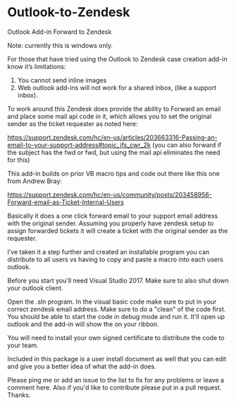 # Outlook-to-Zendesk
Outlook Add-in Forward to Zendesk

Note: currently this is windows only.

For those that have tried using the Outlook to Zendesk case creation add-in know it’s limitations:

1. You cannot send inline images 
2. Web outlook add-ins will not work for a shared inbox, (like a support inbox).

To work around this Zendesk does provide the ability to Forward an email and place some mail api code in it, which allows you to set the original sender as the ticket requester as noted here:

https://support.zendesk.com/hc/en-us/articles/203663316-Passing-an-email-to-your-support-address#topic_jfs_cwr_2k (you can also forward if the subject has the fwd or fwd, but using the mail api eliminates the need for this)

This add-in builds on prior VB macro tips and code out there like this one from Andrew Bray:

https://support.zendesk.com/hc/en-us/community/posts/203458956-Forward-email-as-Ticket-Internal-Users

Basically it does a one click forward email to your support email address with the original sender.  Assuming you properly have zendesk setup to assign forwarded tickets it will create a ticket with the original sender as the requester.

I’ve taken it a step further and created an installable program you can distribute to all users vs having to copy and paste a macro into each users outlook.

Before you start you'll need Visual Studio 2017. Make sure to also shut down your outlook client.

Open the .sln program.  In the visual basic code make sure to put in your correct zendesk email address.  Make sure to do a "clean" of the code first. You should be able to start the code in debug mode and run it. It'll open up outlook and the add-in will show the on your ribbon.

You will need to install your own signed certificate to distribute the code to your team.

Included in this package is a user install document as well that you can edit and give you a better idea of what the add-in does.

Please ping me or add an issue to the list to fix for any problems or leave a comment here. Also if you'd like to contribute please put in a pull request. Thanks.

